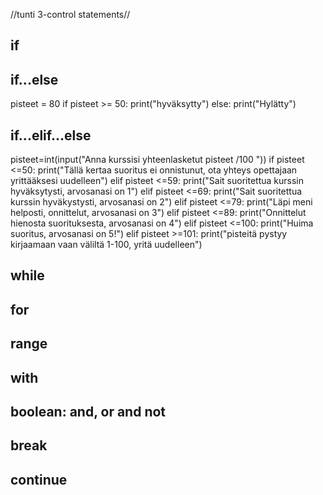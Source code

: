 //tunti 3-control statements//
## if ##


## if...else ##
pisteet = 80
if pisteet >= 50:
    print("hyväksytty")
else:
    print("Hylätty")
    
## if...elif...else ##
pisteet=int(input("Anna kurssisi yhteenlasketut pisteet /100 "))
if pisteet <=50:
    print("Tällä kertaa suoritus ei onnistunut, ota yhteys opettajaan yrittääksesi uudelleen")
elif pisteet <=59:
    print("Sait suoritettua kurssin hyväksytysti, arvosanasi on 1")
elif pisteet <=69:
    print("Sait suoritettua kurssin hyväkystysti, arvosanasi on 2")
elif pisteet <=79:
    print("Läpi meni helposti, onnittelut, arvosanasi on 3")
elif pisteet <=89:
    print("Onnittelut hienosta suorituksesta, arvosanasi on 4")
elif pisteet <=100:
    print("Huima suoritus, arvosanasi on 5!")
elif pisteet >=101: 
    print("pisteitä pystyy kirjaamaan vaan väliltä 1-100, yritä uudelleen")
## while ##

## for ##
## range ##
## with ##
## boolean: and, or and not ##
## break ##
## continue ##

